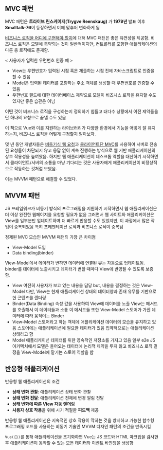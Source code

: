 ## MVC 패턴
MVC 패턴은 **트라이브 린스케이지(Trygve Reenskaug)** 가 **1979년** 발표
이후 **Smalltalk-76**이 등장하면서 이에 맞추어 변화하게 됨

<u>비즈니스 로직을 어디에 구현해야 할지</u>에 대해 MVC 패턴은 좋은 유연성을 제공함.
비즈니스 로직은 모델에 축약되는 것이 일반적이지만, 컨트롤러를 포함한 애플리케이션의 다른 층 로직에도 존재함.

< 사용자가 입력한 우편번호 인증 예 >
* View는 우편번호가 입력된 시점 혹은 제출하는 시점 전에 자바스크립트로 인증을 할 수 있음
* Model은 입력된 데이터를 포함하는 주소 객체를 생성할 때 우편번호를 인증할 수 있음
* 우편번호 필드에 대한 데이터베이스 제약으로 모델이 비즈니스 로직을 유지할 수도 있지만 좋은 습관은 아님

어떤 것이 비즈니스 로직을 구성하는지 정의하기 힘들고 
대다수 상황에서 이전 제약들을 단 하나의 요청으로 끝낼 수도 있음


이 책으로 Vue와 이를 지원하는 라이브러리가 다양한 환경에서 기능을 어떻게 잘 유지하는지, 비즈니스 로직을 어떻게 구정할지 알아보자.

몇 년 동안 개발자들은 <u>비동기식 웹 요청</u>과 <u>클라이언트단 MVC</u>를 사용하여 
서버로 전송된 요청들이 차단되지 않고 응답 없이 계속 진행하는 방식으로 웹 기반 애플리케이션의 상호 작용성을 높여왔음.
하지만 웹 애플리케이션이 데스크톱 역할을 대신하기 시작하면서 클라이언트/서버의 소통을 마냥 기다리는 것은 사용자에게 애플리케이션이 비정상적으로 작동하는 것처럼 보였음.

이는 MVVM 패턴으로 해결할 수 있었다.

## MVVM 패턴
JS 프레임워크가 비동기 방식의 프로그래밍을 지원하기 시작하면서 웹 애플리케이션은 더 이상 완전한 웹페이지를 요청할 필요가 없음
그러면서 웹 사이트와 애플리케이션은 View를 일부분만 업데이트하며 더 빠르게 반응할 수도 있었지만, 이 과정에서 많은 작업이 중복되었음
특히 프레젠테이션 로직과 비즈니스 로직이 중복됨

정제된 MVC 모습인 MVVM 패턴의 가장 큰 차이점
* View-Model 도입
* Data binding(binder)

View-Model에서 데이터가 변하면 데이터에 연결된 뷰는 자동으로 업데이트됨.
binder를 데이터에 노출시키고 데이터가 변할 때마다 View에 반영될 수 있도록 보증함.

* View
여전히 사용자가 보고 있는 내용을 담당
but, 내용을 결정하는 것은 View-Model
다만, View는 현재 애플리케이션 상태의 데이터양과 존재 유무를 기반으로 한 콘텐츠를 렌더링
* Binder(Data Binding)
속성 값을 사용하여 View에 데이터를 노출
View는 메서드를 호출해서 이 데이터들과 소통
이 메서드들 또한 View-Model 스토어가 가진 데이터에 따라 움직이는 Binder
* View-Model
스토어라고 하는 객체에 애플리케이션 데이터의 모습을 유지하고 있음
스토어에는 애플리케이션에 필요한 데이터가 있음
집약적으로는 애플리케이션 상태라고 함
* Model
애플리케이션 데이터를 위한 영속적인 저장소를 가지고 있음
일부 e2e JS 아키텍처에서 모델은 들어오는 데이터에 논리적 제약을 두지 않고 비즈니스 로직 결정을 View-Model에 맡기는 스토어 역할을 함

## 반응형 애플리케이션
반응형 웹 애플리케이션의 조건
* **상태 변화 관찰**: 애플리케이션 상태 변화 관찰
* **상태 변화 전달**: 애플리케이션 전체에 변경 알림 전달
* **상태 변화에 따른 View 자동 렌더링**
* **사용자 상호 작용**을 위해 시기 적절한 **피드백** 제공

반응형 웹 애플리케이션은 지속적인 상호 작용이 막히는 것을 방지하고
가능한 함수형 프로그래밍 코드를 사용하는 비동기 기술인 MVVM 디자인 패턴의 조건을 만족시킴

`Vue({})`를 통해 애플리케이션을 초기화하면
Vue는 JS 코드와 HTML 마크업을 검사한 후 
애플리케이션이 동작할 수 있는 모든 데이터와 이벤트 바인딩을 생성함

